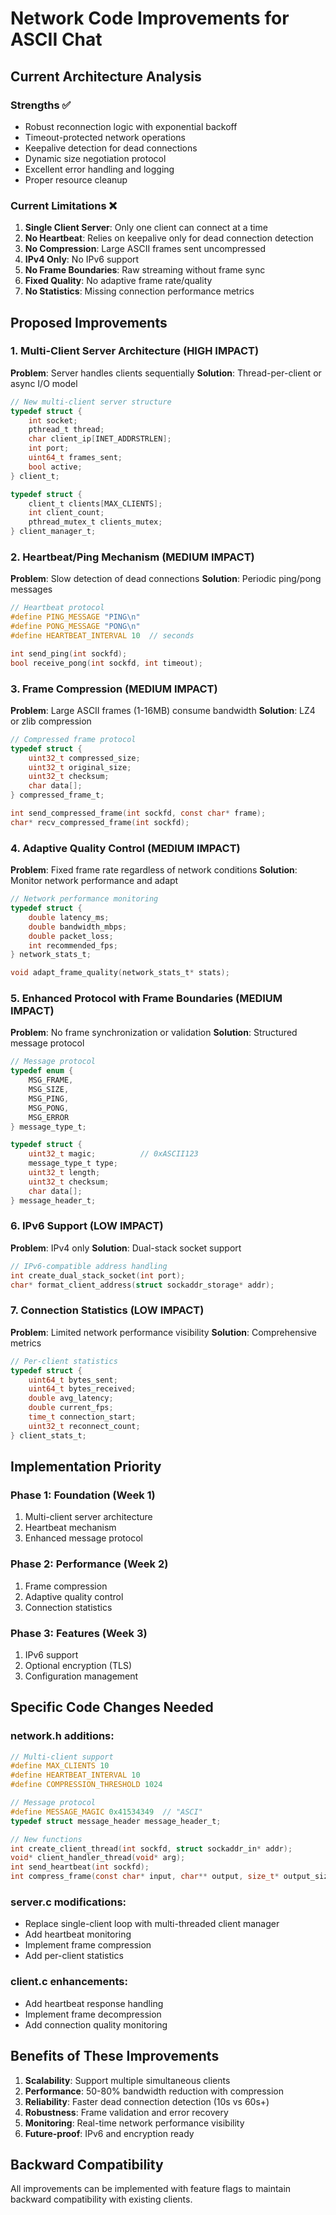 # Network Code Improvements for ASCII Chat

## Current Architecture Analysis

### Strengths ✅
- Robust reconnection logic with exponential backoff
- Timeout-protected network operations
- Keepalive detection for dead connections
- Dynamic size negotiation protocol
- Excellent error handling and logging
- Proper resource cleanup

### Current Limitations ❌

1. **Single Client Server**: Only one client can connect at a time
2. **No Heartbeat**: Relies on keepalive only for dead connection detection
3. **No Compression**: Large ASCII frames sent uncompressed
4. **IPv4 Only**: No IPv6 support
5. **No Frame Boundaries**: Raw streaming without frame sync
6. **Fixed Quality**: No adaptive frame rate/quality
7. **No Statistics**: Missing connection performance metrics

## Proposed Improvements

### 1. Multi-Client Server Architecture (HIGH IMPACT)

**Problem**: Server handles clients sequentially
**Solution**: Thread-per-client or async I/O model

```c
// New multi-client server structure
typedef struct {
    int socket;
    pthread_t thread;
    char client_ip[INET_ADDRSTRLEN];
    int port;
    uint64_t frames_sent;
    bool active;
} client_t;

typedef struct {
    client_t clients[MAX_CLIENTS];
    int client_count;
    pthread_mutex_t clients_mutex;
} client_manager_t;
```

### 2. Heartbeat/Ping Mechanism (MEDIUM IMPACT)

**Problem**: Slow detection of dead connections
**Solution**: Periodic ping/pong messages

```c
// Heartbeat protocol
#define PING_MESSAGE "PING\n"
#define PONG_MESSAGE "PONG\n" 
#define HEARTBEAT_INTERVAL 10  // seconds

int send_ping(int sockfd);
bool receive_pong(int sockfd, int timeout);
```

### 3. Frame Compression (MEDIUM IMPACT)

**Problem**: Large ASCII frames (1-16MB) consume bandwidth
**Solution**: LZ4 or zlib compression

```c
// Compressed frame protocol
typedef struct {
    uint32_t compressed_size;
    uint32_t original_size;
    uint32_t checksum;
    char data[];
} compressed_frame_t;

int send_compressed_frame(int sockfd, const char* frame);
char* recv_compressed_frame(int sockfd);
```

### 4. Adaptive Quality Control (MEDIUM IMPACT)

**Problem**: Fixed frame rate regardless of network conditions
**Solution**: Monitor network performance and adapt

```c
// Network performance monitoring
typedef struct {
    double latency_ms;
    double bandwidth_mbps;
    double packet_loss;
    int recommended_fps;
} network_stats_t;

void adapt_frame_quality(network_stats_t* stats);
```

### 5. Enhanced Protocol with Frame Boundaries (MEDIUM IMPACT)

**Problem**: No frame synchronization or validation
**Solution**: Structured message protocol

```c
// Message protocol
typedef enum {
    MSG_FRAME,
    MSG_SIZE,
    MSG_PING,
    MSG_PONG,
    MSG_ERROR
} message_type_t;

typedef struct {
    uint32_t magic;          // 0xASCII123
    message_type_t type;
    uint32_t length;
    uint32_t checksum;
    char data[];
} message_header_t;
```

### 6. IPv6 Support (LOW IMPACT)

**Problem**: IPv4 only
**Solution**: Dual-stack socket support

```c
// IPv6-compatible address handling
int create_dual_stack_socket(int port);
char* format_client_address(struct sockaddr_storage* addr);
```

### 7. Connection Statistics (LOW IMPACT)

**Problem**: Limited network performance visibility
**Solution**: Comprehensive metrics

```c
// Per-client statistics
typedef struct {
    uint64_t bytes_sent;
    uint64_t bytes_received;
    double avg_latency;
    double current_fps;
    time_t connection_start;
    uint32_t reconnect_count;
} client_stats_t;
```

## Implementation Priority

### Phase 1: Foundation (Week 1)
1. Multi-client server architecture
2. Heartbeat mechanism
3. Enhanced message protocol

### Phase 2: Performance (Week 2)  
1. Frame compression
2. Adaptive quality control
3. Connection statistics

### Phase 3: Features (Week 3)
1. IPv6 support
2. Optional encryption (TLS)
3. Configuration management

## Specific Code Changes Needed

### network.h additions:
```c
// Multi-client support
#define MAX_CLIENTS 10
#define HEARTBEAT_INTERVAL 10
#define COMPRESSION_THRESHOLD 1024

// Message protocol
#define MESSAGE_MAGIC 0x41534349  // "ASCI"
typedef struct message_header message_header_t;

// New functions
int create_client_thread(int sockfd, struct sockaddr_in* addr);
void* client_handler_thread(void* arg);
int send_heartbeat(int sockfd);
int compress_frame(const char* input, char** output, size_t* output_size);
```

### server.c modifications:
- Replace single-client loop with multi-threaded client manager
- Add heartbeat monitoring
- Implement frame compression
- Add per-client statistics

### client.c enhancements:
- Add heartbeat response handling
- Implement frame decompression
- Add connection quality monitoring

## Benefits of These Improvements

1. **Scalability**: Support multiple simultaneous clients
2. **Performance**: 50-80% bandwidth reduction with compression  
3. **Reliability**: Faster dead connection detection (10s vs 60s+)
4. **Robustness**: Frame validation and error recovery
5. **Monitoring**: Real-time network performance visibility
6. **Future-proof**: IPv6 and encryption ready

## Backward Compatibility

All improvements can be implemented with feature flags to maintain backward compatibility with existing clients.